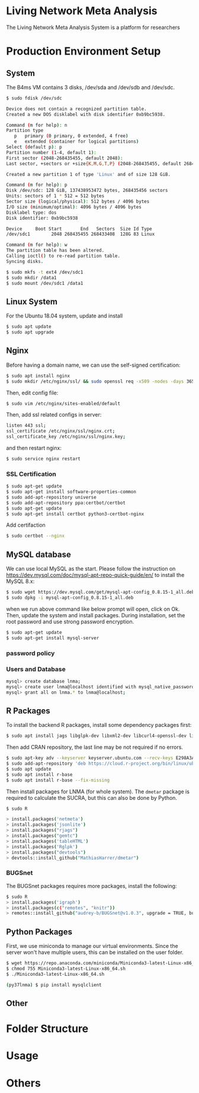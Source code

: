 # Living Network Meta Analysis

The Living Network Meta Analysis System is a platform for researchers 

# Production Environment Setup

## System

The B4ms VM contains 3 disks, /dev/sda and /dev/sdb and /dev/sdc. 

```bash
$ sudo fdisk /dev/sdc

Device does not contain a recognized partition table.
Created a new DOS disklabel with disk identifier 0xb9bc5938.

Command (m for help): n
Partition type
   p   primary (0 primary, 0 extended, 4 free)
   e   extended (container for logical partitions)
Select (default p): p
Partition number (1-4, default 1):
First sector (2048-268435455, default 2048):
Last sector, +sectors or +size{K,M,G,T,P} (2048-268435455, default 268435455):

Created a new partition 1 of type 'Linux' and of size 128 GiB.

Command (m for help): p
Disk /dev/sdc: 128 GiB, 137438953472 bytes, 268435456 sectors
Units: sectors of 1 * 512 = 512 bytes
Sector size (logical/physical): 512 bytes / 4096 bytes
I/O size (minimum/optimal): 4096 bytes / 4096 bytes
Disklabel type: dos
Disk identifier: 0xb9bc5938

Device     Boot Start       End   Sectors  Size Id Type
/dev/sdc1        2048 268435455 268433408  128G 83 Linux

Command (m for help): w
The partition table has been altered.
Calling ioctl() to re-read partition table.
Syncing disks.

$ sudo mkfs -t ext4 /dev/sdc1
$ sudo mkdir /data1
$ sudo mount /dev/sdc1 /data1

```

## Linux System

For the Ubuntu 18.04 system, update and install

```bash
$ sudo apt update
$ sudo apt upgrade
```

## Nginx

Before having a domain name, we can use the self-signed certification: 

```bash
$ sudo apt install nginx
$ sudo mkdir /etc/nginx/ssl/ && sudo openssl req -x509 -nodes -days 365 -newkey rsa:2048 -subj "/C=US/ST=Minnesota/L=Rochester/O=LINMA/OU=ATA/CN=LNMAServer" -keyout /etc/nginx/ssl/nginx.key -out /etc/nginx/ssl/nginx.crt
```

Then, edit config file:

```bash
$ sudo vim /etc/nginx/sites-enabled/default
```

Then, add ssl related configs in server:

```bash
listen 443 ssl;
ssl_certificate /etc/nginx/ssl/nginx.crt;
ssl_certificate_key /etc/nginx/ssl/nginx.key;
```
and then restart nginx:

```bash
$ sudo service nginx restart
```

### SSL Certification

```bash
$ sudo apt-get update
$ sudo apt-get install software-properties-common
$ sudo add-apt-repository universe
$ sudo add-apt-repository ppa:certbot/certbot
$ sudo apt-get update
$ sudo apt-get install certbot python3-certbot-nginx
```

Add certifaction

```bash
$ sudo certbot --nginx 
```

## MySQL database

We can use local MySQL as the start.
Please follow the instruction on https://dev.mysql.com/doc/mysql-apt-repo-quick-guide/en/ to install the MySQL 8.x:

```bash
$ sudo wget https://dev.mysql.com/get/mysql-apt-config_0.8.15-1_all.deb
$ sudo dpkg -i mysql-apt-config_0.8.15-1_all.deb
```
when we run above command like below prompt will open, click on Ok.
Then, update the system and install packages.
During installation, set the root password and use strong password encryption.

```bash
$ sudo apt-get update
$ sudo apt-get install mysql-server
```

### password policy

### Users and Database

```bash
mysql> create database lnma;
mysql> create user lnma@localhost identified with mysql_native_password by 'LNMA_password_12#$';
mysql> grant all on lnma.* to lnma@localhost;
```


## R Packages

To install the backend R packages, install some dependency packages first:

```bash
$ sudo apt install jags libglpk-dev libxml2-dev libcurl4-openssl-dev libssl-dev build-essential libcurl4-gnutls-dev
```

Then add CRAN repository, the last line may be not required if no errors.

```bash
$ sudo apt-key adv --keyserver keyserver.ubuntu.com --recv-keys E298A3A825C0D65DFD57CBB651716619E084DAB9
$ sudo add-apt-repository 'deb https://cloud.r-project.org/bin/linux/ubuntu bionic-cran35/'
$ sudo apt update
$ sudo apt install r-base
$ sudo apt install r-base --fix-missing
```

Then install packages for LNMA (for whole system). The `dmetar` package is required to calculate the SUCRA, but this can also be done by Python.

```bash
$ sudo R

> install.packages('netmeta')
> install.packages('jsonlite')
> install.packages("rjags")
> install.packages("gemtc")
> install.packages('tableHTML')
> install.packages('Rglpk')
> install.packages("devtools")
> devtools::install_github("MathiasHarrer/dmetar")

```

### BUGSnet

The BUGSnet packages requires more packages, install the following:

```bash
$ sudo R
> install.packages('igraph')
> install.packages(c("remotes", "knitr"))
> remotes::install_github("audrey-b/BUGSnet@v1.0.3", upgrade = TRUE, build_vignettes = TRUE)
```

## Python Packages

First, we use miniconda to manage our virtual environments. Since the server won't have multiple users, this can be installed on the user folder.

```bash
$ wget https://repo.anaconda.com/miniconda/Miniconda3-latest-Linux-x86_64.sh
$ chmod 755 Miniconda3-latest-Linux-x86_64.sh
$ ./Miniconda3-latest-Linux-x86_64.sh
```

```bash
(py37lnma) $ pip install mysqlclient
```
### 

## Other

# Folder Structure

# Usage

# Others
